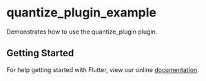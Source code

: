 # quantize_plugin_example

Demonstrates how to use the quantize_plugin plugin.

## Getting Started

For help getting started with Flutter, view our online
[documentation](https://flutter.io/).
